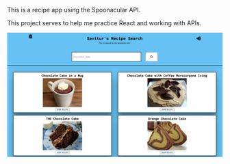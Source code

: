 This is a recipe app using the Spoonacular API.

This project serves to help me practice React and working with APIs.

![Screenshot](example.png)
